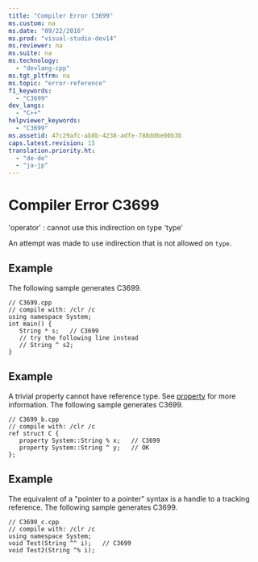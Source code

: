 ```yaml
---
title: "Compiler Error C3699"
ms.custom: na
ms.date: "09/22/2016"
ms.prod: "visual-studio-dev14"
ms.reviewer: na
ms.suite: na
ms.technology: 
  - "devlang-cpp"
ms.tgt_pltfrm: na
ms.topic: "error-reference"
f1_keywords: 
  - "C3699"
dev_langs: 
  - "C++"
helpviewer_keywords: 
  - "C3699"
ms.assetid: 47c29afc-ab8b-4238-adfe-788dd6e00b3b
caps.latest.revision: 15
translation.priority.ht: 
  - "de-de"
  - "ja-jp"
---
```

# Compiler Error C3699
'operator' : cannot use this indirection on type 'type'  
  
 An attempt was made to use indirection that is not allowed on `type`.  
  
## Example  
 The following sample generates C3699.  
  
```  
// C3699.cpp  
// compile with: /clr /c  
using namespace System;  
int main() {  
   String * s;   // C3699  
   // try the following line instead  
   // String ^ s2;  
}  
```  
  
## Example  
 A trivial property cannot have reference type. See [property](../vs140/property---c---component-extensions-.md) for more information. The following sample generates C3699.  
  
```  
// C3699_b.cpp  
// compile with: /clr /c  
ref struct C {  
   property System::String % x;   // C3699  
   property System::String ^ y;   // OK  
};  
```  
  
## Example  
 The equivalent of a "pointer to a pointer" syntax is a handle to a tracking reference. The following sample generates C3699.  
  
```  
// C3699_c.cpp  
// compile with: /clr /c  
using namespace System;  
void Test(String ^^ i);   // C3699  
void Test2(String ^% i);  
```